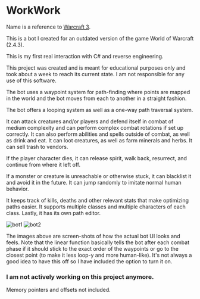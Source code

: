 # WorkWork

Name is a reference to [Warcraft 3](https://www.youtube.com/watch?v=-y6wXYeZk8A).

This is a bot I created for an outdated version of the game World of Warcraft (2.4.3).

This is my first real interaction with C# and reverse engineering.

This project was created and is meant for educational purposes only and took about a week to reach its current state.
I am not responsible for any use of this software.

The bot uses a waypoint system for path-finding where points are mapped in the world and the bot moves from each to another in a straight fashion. 

The bot offers a looping system as well as a one-way path traversal system. 

It can attack creatures and/or players and defend itself in combat of medium complexity and can perform complex combat rotations if set up correctly. It can also perform abilities and spells outside of combat, as well as drink and eat. It can loot creatures, as well as farm minerals and herbs. It can sell trash to vendors.

If the player character dies, it can release spirit, walk back, resurrect, and continue from where it left off. 

If a monster or creature is unreachable or otherwise stuck, it can blacklist it and avoid it in the future. It can jump randomly to imitate normal human behavior. 

It keeps track of kills, deaths and other relevant stats that make optimizing paths easier. It supports multiple classes and multiple characters of each class. Lastly, it has its own path editor.

![bot1](https://cloud.githubusercontent.com/assets/6977074/14067184/1ca6e0c6-f45f-11e5-8381-e8a4359ced22.png)
![bot2](https://cloud.githubusercontent.com/assets/6977074/14067185/22ea92fc-f45f-11e5-8fdf-c8e3301b1fde.png)

The images above are screen-shots of how the actual bot UI looks and feels.
Note that the linear function basically tells the bot after each combat phase if it should stick to the exact order of the waypoints or go to the closest point (to make it less loop-y and more human-like). It's not always a good idea to have this off so I have included the option to turn it on.

### I am not actively working on this project anymore.

Memory pointers and offsets not included.

